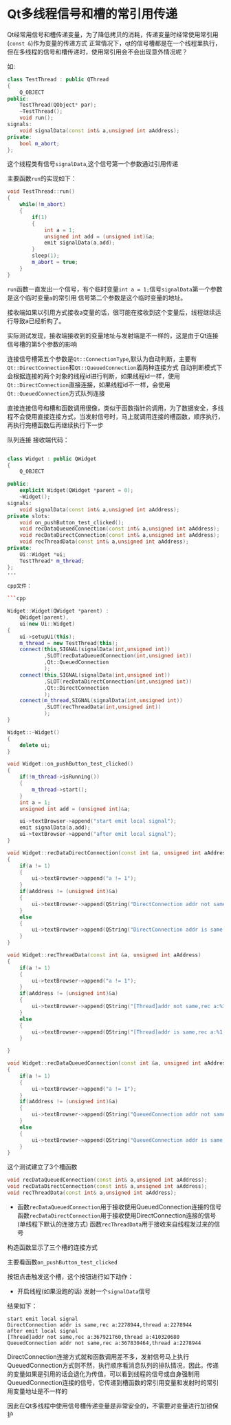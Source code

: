 # Qt多线程信号和槽的常引用传递

 Qt经常用信号和槽传递变量，为了降低拷贝的消耗，传递变量时经常使用常引用(`const &`)作为变量的传递方式
 正常情况下，qt的信号槽都是在一个线程里执行，但在多线程的信号和槽传递时，使用常引用会不会出现意外情况呢？

如:

 ```cpp
 class TestThread : public QThread
 {
     Q_OBJECT
 public:
     TestThread(QObject* par);
     ~TestThread();
     void run();
 signals:
     void signalData(const int& a,unsigned int aAddress);
private:
     bool m_abort;
 };
```

 这个线程类有信号`signalData`,这个信号第一个参数通过引用传递

主要函数`run`的实现如下：

``` cpp
void TestThread::run()
{
    while(!m_abort)
    {
        if(1)
        {
            int a = 1;
            unsigned int add = (unsigned int)&a;
            emit signalData(a,add);
        }
        sleep(1);
        m_abort = true;
    }
}
```

`run`函数一直发出一个信号，有个临时变量`int a = 1;`信号`signalData`第一个参数是这个临时变量`a`的常引用
信号第二个参数是这个临时变量的地址。

接收端如果以引用方式接收a变量的话，很可能在接收到这个变量后，线程继续运行导致a已经析构了。

实际测试发现，接收端接收到的变量地址与发射端是不一样的，这是由于Qt连接信号槽的第5个参数的影响

连接信号槽第五个参数是`Qt::ConnectionType`,默认为自动判断，主要有`Qt::DirectConnection`和`Qt::QueuedConnection`着两种连接方式
自动判断模式下会根据连接的两个对象的线程id进行判断，如果线程id一样，使用`Qt::DirectConnection`直接连接，如果线程id不一样，会使用`Qt::QueuedConnection`方式队列连接

直接连接信号和槽和函数调用很像，类似于函数指针的调用，为了数据安全，多线程不会使用直接连接方式，当发射信号时，马上就调用连接的槽函数，顺序执行，再执行完槽函数后再继续执行下一步

队列连接
接收端代码：
``` cpp

class Widget : public QWidget
{
    Q_OBJECT

public:
    explicit Widget(QWidget *parent = 0);
    ~Widget();
signals:
    void signalData(const int& a,unsigned int aAddress);
private slots:
    void on_pushButton_test_clicked();
    void recDataQueuedConnection(const int& a,unsigned int aAddress);
    void recDataDirectConnection(const int& a,unsigned int aAddress);
    void recThreadData(const int& a,unsigned int aAddress);
private:
    Ui::Widget *ui;
    TestThread* m_thread;
};
···

cpp文件：

```cpp

Widget::Widget(QWidget *parent) :
    QWidget(parent),
    ui(new Ui::Widget)
{
    ui->setupUi(this);
    m_thread = new TestThread(this);
    connect(this,SIGNAL(signalData(int,unsigned int))
            ,SLOT(recDataQueuedConnection(int,unsigned int))
            ,Qt::QueuedConnection
            );
    connect(this,SIGNAL(signalData(int,unsigned int))
            ,SLOT(recDataDirectConnection(int,unsigned int))
            ,Qt::DirectConnection
            );
    connect(m_thread,SIGNAL(signalData(int,unsigned int))
            ,SLOT(recThreadData(int,unsigned int))
            );
}

Widget::~Widget()
{
    delete ui;
}

void Widget::on_pushButton_test_clicked()
{
    if(!m_thread->isRunning())
    {
        m_thread->start();
    }
    int a = 1;
    unsigned int add = (unsigned int)&a;

    ui->textBrowser->append("start emit local signal");
    emit signalData(a,add);
    ui->textBrowser->append("after emit local signal");
}

void Widget::recDataDirectConnection(const int &a, unsigned int aAddress)
{
    if(a != 1)
    {
        ui->textBrowser->append("a != 1");
    }
    if(aAddress != (unsigned int)&a)
    {
        ui->textBrowser->append(QString("DirectConnection addr not same,rec a:%1,thread a:%2").arg((unsigned int)&a).arg(aAddress));
    }
    else
    {
        ui->textBrowser->append(QString("DirectConnection addr is same,rec a:%1,thread a:%2").arg((unsigned int)&a).arg(aAddress));
    }
}

void Widget::recThreadData(const int &a, unsigned int aAddress)
{
    if(a != 1)
    {
        ui->textBrowser->append("a != 1");
    }
    if(aAddress != (unsigned int)&a)
    {
        ui->textBrowser->append(QString("[Thread]addr not same,rec a:%1,thread a:%2").arg((unsigned int)&a).arg(aAddress));
    }
    else
    {
        ui->textBrowser->append(QString("[Thread]addr is same,rec a:%1,thread a:%2").arg((unsigned int)&a).arg(aAddress));
    }

}

void Widget::recDataQueuedConnection(const int &a, unsigned int aAddress)
{
    if(a != 1)
    {
        ui->textBrowser->append("a != 1");
    }
    if(aAddress != (unsigned int)&a)
    {
        ui->textBrowser->append(QString("QueuedConnection addr not same,rec a:%1,thread a:%2").arg((unsigned int)&a).arg(aAddress));
    }
    else
    {
        ui->textBrowser->append(QString("QueuedConnection addr is same,rec a:%1,thread a:%2").arg((unsigned int)&a).arg(aAddress));
    }
}
```

这个测试建立了3个槽函数

```cpp
void recDataQueuedConnection(const int& a,unsigned int aAddress);
void recDataDirectConnection(const int& a,unsigned int aAddress);
void recThreadData(const int& a,unsigned int aAddress);
```

- 函数`recDataQueuedConnection`用于接收使用QueuedConnection连接的信号
函数`recDataDirectConnection`用于接收使用DirectConnection连接的信号(单线程下默认的连接方式)
函数`recThreadData`用于接收来自线程发过来的信号

构造函数显示了三个槽的连接方式

主要看函数`on_pushButton_test_clicked`

按钮点击触发这个槽，这个按钮进行如下动作：
- 开启线程(如果没跑的话)
发射一个`signalData`信号

结果如下：
```
start emit local signal
DirectConnection addr is same,rec a:2278944,thread a:2278944
after emit local signal
[Thread]addr not same,rec a:367921760,thread a:410320680
QueuedConnection addr not same,rec a:367830464,thread a:2278944
```
DirectConnection连接方式就和函数调用差不多，发射信号马上执行
QueuedConnection方式则不然，执行顺序看消息队列的排队情况，因此，传递的变量如果是引用的话会退化为传值，可以看到线程的信号或自身强制用QueuedConnection连接的信号，它传递到槽函数的常引用变量和发射时的常引用变量地址是不一样的

因此在Qt多线程中使用信号槽传递变量是非常安全的，不需要对变量进行加锁保护

